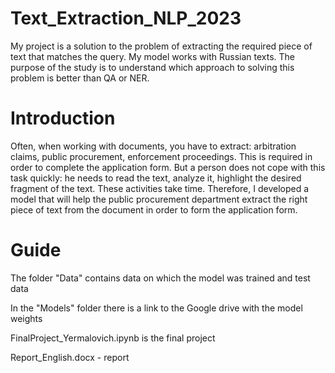 # Text_Extraction_NLP_2023
<p>My project is a solution to the problem of extracting the required piece of text that matches the query. My model works with Russian texts. The purpose of the study is to understand which approach to solving this problem is better than QA or NER.</p>
<p><h1>Introduction</h1></p></p>
Often, when working with documents, you have to extract: arbitration claims, public procurement, enforcement proceedings. This is required in order to complete the application form. But a person does not cope with this task quickly: he needs to read the text, analyze it, highlight the desired fragment of the text. These activities take time. Therefore, I developed a model that will help the public procurement department extract the right piece of text from the document in order to form the application form.
<p></p><h1>Guide</h1></p>
<p>The folder "Data" contains data on which the model was trained and test data</p>
<p>In the "Models" folder there is a link to the Google drive with the model weights</p>
<p>FinalProject_Yermalovich.ipynb is the final project</p>
<p>Report_English.docx - report</p>
